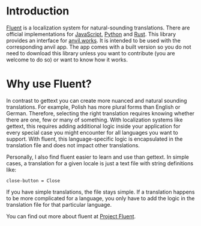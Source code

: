 # Introduction
[Fluent](https://projectfluent.org/) is a localization system for natural-sounding translations. There are official implementations for [JavaScript](https://github.com/projectfluent/fluent.js), [Python](https://github.com/projectfluent/python-fluent) and [Rust](https://github.com/projectfluent/fluent-rs). This library provides an interface for [anvil.works](https://anvil.works/). It is intended to be used with the corresponding anvil app. The app comes with a built version so you do not need to download this library unless you want to contribute (you are welcome to do so) or want to know how it works.

# Why use Fluent?
In contrast to gettext you can create more nuanced and natural sounding translations. For example, Polish has more plural forms than English or German. Therefore, selecting the right translation requires knowing whether there are one, few or many of something. With localization systems like gettext, this requires adding additional logic inside your application for every special case you might encounter for all languages you want to support. With fluent, this language-specific logic is encapsulated in the translation file and does not impact other translations.

Personally, I also find fluent easier to learn and use than gettext. In simple cases, a translation for a given locale is just a text file with string definitions like:
```
close-button = Close
```
If you have simple translations, the file stays simple. If a translation happens to be more complicated for a language, you only have to add the logic in the translation file for that particular language.

You can find out more about fluent at [Project Fluent](https://projectfluent.org/).
